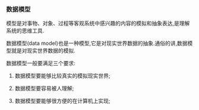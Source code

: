 ### 数据模型

模型是对事物、对象、过程等客观系统中感兴趣的内容的模拟和抽象表达,是理解系统的思维工具.

数据模型(data model)也是一种模型,它是对现实世界数据的抽象.通俗的讲,数据模型就是对现实世界数据的模拟.

数据模型一般要满足三个要求:

1. 数据模型要能够比较真实的模拟现实世界;

2. 数据模型要容易被人理解;

3. 数据模型要能够很方便的在计算机上实现;